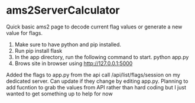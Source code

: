 # ams2ServerCalculator

Quick basic ams2 page to decode current flag values or generate a new value for flags.

1. Make sure to have python and pip installed.
2. Run pip install flask
3. In the app directory, run the following command to start. 
	python app.py
4. Brows site in browser using http://127.0.0.1:5000


Added the flags to app.py from the api call /api/list/flags/session on my dedicated server. Can update if they change by editing app.py.
Planning to add fucntion to grab the values from API rather than hard coding but I just wanted to get something up to help for now
